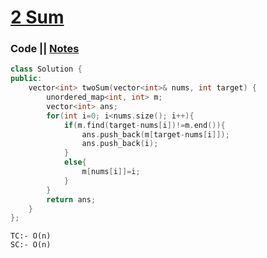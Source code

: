 # [2 Sum](https://leetcode.com/problems/two-sum/)

### Code || [Notes](https://drive.google.com/file/d/1PNR4mzeDDWsattRLKCCLMnn5MKRFVIPF/view?usp=sharing)
``` .cpp
class Solution {
public:
    vector<int> twoSum(vector<int>& nums, int target) {
		unordered_map<int, int> m;
        vector<int> ans;
        for(int i=0; i<nums.size(); i++){
            if(m.find(target-nums[i])!=m.end()){
                ans.push_back(m[target-nums[i]]);
                ans.push_back(i);
            }
            else{
                m[nums[i]]=i;
            }
        }
        return ans;
    }
}; 
```

```
TC:- O(n)
SC:- O(n)
```
